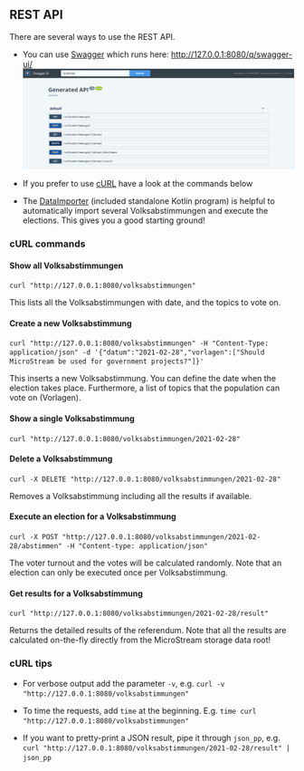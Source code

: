 ## REST API

There are several ways to use the REST API.

* You can use [Swagger](https://swagger.io/) which runs here: http://127.0.0.1:8080/q/swagger-ui/
  ![Swagger UI](images/swagger.png "Swagger UI")

* If you prefer to use [cURL](https://curl.se/) have a look at the commands below

* The [DataImporter](/src/test/kotlin/importer/DataImporter.kt) (included standalone Kotlin program)
  is helpful to automatically import several Volksabstimmungen and execute the elections. This gives you a good starting
  ground!

### cURL commands

#### Show all Volksabstimmungen

```shell script
curl "http://127.0.0.1:8080/volksabstimmungen"
```

This lists all the Volksabstimmungen with date, and the topics to vote on.

#### Create a new Volksabstimmung

```shell script
curl "http://127.0.0.1:8080/volksabstimmungen" -H "Content-Type: application/json" -d '{"datum":"2021-02-28","vorlagen":["Should MicroStream be used for government projects?"]}'
```

This inserts a new Volksabstimmung. You can define the date when the election takes place. Furthermore, a list of topics
that the population can vote on (Vorlagen).

#### Show a single Volksabstimmung

```shell script
curl "http://127.0.0.1:8080/volksabstimmungen/2021-02-28"
```

#### Delete a Volksabstimmung

```shell script
curl -X DELETE "http://127.0.0.1:8080/volksabstimmungen/2021-02-28"
```

Removes a Volksabstimmung including all the results if available.

#### Execute an election for a Volksabstimmung

```shell script
curl -X POST "http://127.0.0.1:8080/volksabstimmungen/2021-02-28/abstimmen" -H "Content-type: application/json"
```

The voter turnout and the votes will be calculated randomly. Note that an election can only be executed once per
Volksabstimmung.

#### Get results for a Volksabstimmung

```shell script
curl "http://127.0.0.1:8080/volksabstimmungen/2021-02-28/result"
```

Returns the detailed results of the referendum. Note that all the results are calculated on-the-fly directly from the
MicroStream storage data root!

### cURL tips

* For verbose output add the parameter `-v`, e.g. `curl -v "http://127.0.0.1:8080/volksabstimmungen"`

* To time the requests, add `time` at the beginning. E.g. `time curl "http://127.0.0.1:8080/volksabstimmungen"`

* If you want to pretty-print a JSON result, pipe it through `json_pp`,
  e.g. `curl "http://127.0.0.1:8080/volksabstimmungen/2021-02-28/result" | json_pp`
